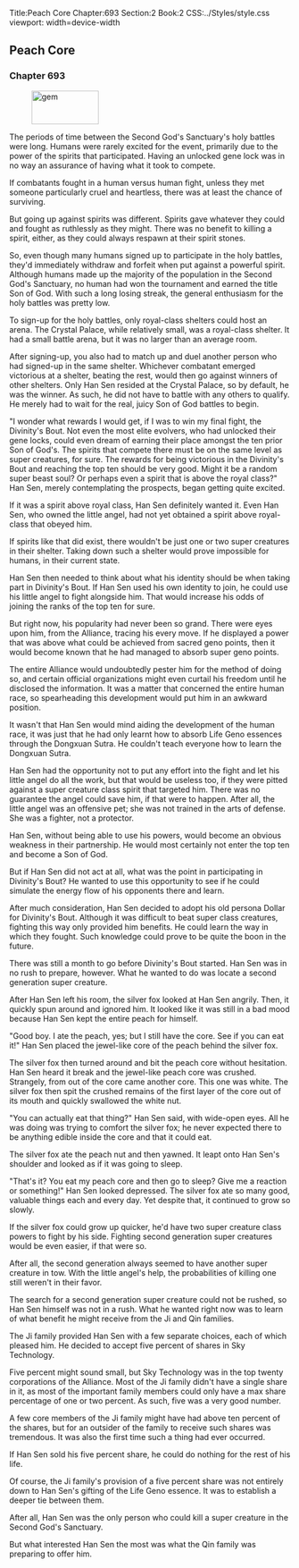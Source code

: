 Title:Peach Core 
Chapter:693 
Section:2 
Book:2 
CSS:../Styles/style.css 
viewport: width=device-width
  
## Peach Core
### Chapter 693
  
<figure>
	<img src="../Images/gem.gif" alt="gem" id="gem" width="120" height="60" />
</figure>
  

  
The periods of time between the Second God's Sanctuary's holy battles were long. Humans were rarely excited for the event, primarily due to the power of the spirits that participated. Having an unlocked gene lock was in no way an assurance of having what it took to compete.

If combatants fought in a human versus human fight, unless they met someone particularly cruel and heartless, there was at least the chance of surviving.

But going up against spirits was different. Spirits gave whatever they could and fought as ruthlessly as they might. There was no benefit to killing a spirit, either, as they could always respawn at their spirit stones.

So, even though many humans signed up to participate in the holy battles, they'd immediately withdraw and forfeit when put against a powerful spirit. Although humans made up the majority of the population in the Second God's Sanctuary, no human had won the tournament and earned the title Son of God. With such a long losing streak, the general enthusiasm for the holy battles was pretty low.

To sign-up for the holy battles, only royal-class shelters could host an arena. The Crystal Palace, while relatively small, was a royal-class shelter. It had a small battle arena, but it was no larger than an average room.

After signing-up, you also had to match up and duel another person who had signed-up in the same shelter. Whichever combatant emerged victorious at a shelter, beating the rest, would then go against winners of other shelters. Only Han Sen resided at the Crystal Palace, so by default, he was the winner. As such, he did not have to battle with any others to qualify. He merely had to wait for the real, juicy Son of God battles to begin.

"I wonder what rewards I would get, if I was to win my final fight, the Divinity's Bout. Not even the most elite evolvers, who had unlocked their gene locks, could even dream of earning their place amongst the ten prior Son of God's. The spirits that compete there must be on the same level as super creatures, for sure. The rewards for being victorious in the Divinity's Bout and reaching the top ten should be very good. Might it be a random super beast soul? Or perhaps even a spirit that is above the royal class?" Han Sen, merely contemplating the prospects, began getting quite excited.

If it was a spirit above royal class, Han Sen definitely wanted it. Even Han Sen, who owned the little angel, had not yet obtained a spirit above royal-class that obeyed him.

If spirits like that did exist, there wouldn't be just one or two super creatures in their shelter. Taking down such a shelter would prove impossible for humans, in their current state.

Han Sen then needed to think about what his identity should be when taking part in Divinity's Bout. If Han Sen used his own identity to join, he could use his little angel to fight alongside him. That would increase his odds of joining the ranks of the top ten for sure.

But right now, his popularity had never been so grand. There were eyes upon him, from the Alliance, tracing his every move. If he displayed a power that was above what could be achieved from sacred geno points, then it would become known that he had managed to absorb super geno points.

The entire Alliance would undoubtedly pester him for the method of doing so, and certain official organizations might even curtail his freedom until he disclosed the information. It was a matter that concerned the entire human race, so spearheading this development would put him in an awkward position.

It wasn't that Han Sen would mind aiding the development of the human race, it was just that he had only learnt how to absorb Life Geno essences through the Dongxuan Sutra. He couldn't teach everyone how to learn the Dongxuan Sutra.

Han Sen had the opportunity not to put any effort into the fight and let his little angel do all the work, but that would be useless too, if they were pitted against a super creature class spirit that targeted him. There was no guarantee the angel could save him, if that were to happen. After all, the little angel was an offensive pet; she was not trained in the arts of defense. She was a fighter, not a protector.

Han Sen, without being able to use his powers, would become an obvious weakness in their partnership. He would most certainly not enter the top ten and become a Son of God.

But if Han Sen did not act at all, what was the point in participating in Divinity's Bout? He wanted to use this opportunity to see if he could simulate the energy flow of his opponents there and learn.

After much consideration, Han Sen decided to adopt his old persona Dollar for Divinity's Bout. Although it was difficult to beat super class creatures, fighting this way only provided him benefits. He could learn the way in which they fought. Such knowledge could prove to be quite the boon in the future.

There was still a month to go before Divinity's Bout started. Han Sen was in no rush to prepare, however. What he wanted to do was locate a second generation super creature.

After Han Sen left his room, the silver fox looked at Han Sen angrily. Then, it quickly spun around and ignored him. It looked like it was still in a bad mood because Han Sen kept the entire peach for himself.

"Good boy. I ate the peach, yes; but I still have the core. See if you can eat it!" Han Sen placed the jewel-like core of the peach behind the silver fox.

The silver fox then turned around and bit the peach core without hesitation. Han Sen heard it break and the jewel-like peach core was crushed. Strangely, from out of the core came another core. This one was white. The silver fox then spit the crushed remains of the first layer of the core out of its mouth and quickly swallowed the white nut.

"You can actually eat that thing?" Han Sen said, with wide-open eyes. All he was doing was trying to comfort the silver fox; he never expected there to be anything edible inside the core and that it could eat.

The silver fox ate the peach nut and then yawned. It leapt onto Han Sen's shoulder and looked as if it was going to sleep.

"That's it? You eat my peach core and then go to sleep? Give me a reaction or something!" Han Sen looked depressed. The silver fox ate so many good, valuable things each and every day. Yet despite that, it continued to grow so slowly.

If the silver fox could grow up quicker, he'd have two super creature class powers to fight by his side. Fighting second generation super creatures would be even easier, if that were so.

After all, the second generation always seemed to have another super creature in tow. With the little angel's help, the probabilities of killing one still weren't in their favor.

The search for a second generation super creature could not be rushed, so Han Sen himself was not in a rush. What he wanted right now was to learn of what benefit he might receive from the Ji and Qin families.

The Ji family provided Han Sen with a few separate choices, each of which pleased him. He decided to accept five percent of shares in Sky Technology.

Five percent might sound small, but Sky Technology was in the top twenty corporations of the Alliance. Most of the Ji family didn't have a single share in it, as most of the important family members could only have a max share percentage of one or two percent. As such, five was a very good number.

A few core members of the Ji family might have had above ten percent of the shares, but for an outsider of the family to receive such shares was tremendous. It was also the first time such a thing had ever occurred.

If Han Sen sold his five percent share, he could do nothing for the rest of his life.

Of course, the Ji family's provision of a five percent share was not entirely down to Han Sen's gifting of the Life Geno essence. It was to establish a deeper tie between them.

After all, Han Sen was the only person who could kill a super creature in the Second God's Sanctuary.

But what interested Han Sen the most was what the Qin family was preparing to offer him.